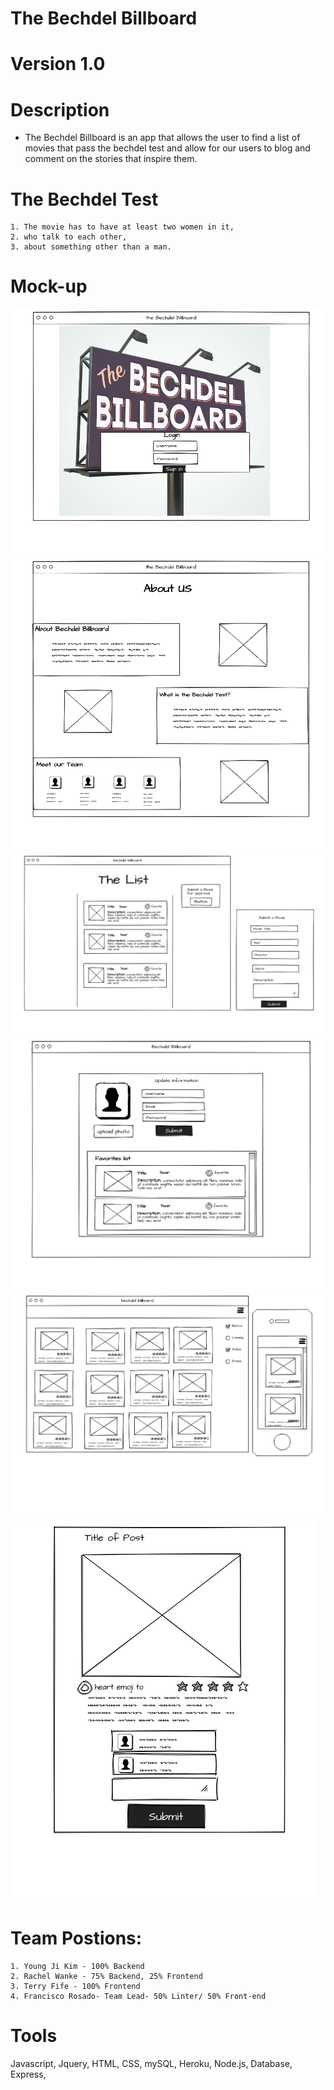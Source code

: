 # The Bechdel Billboard

# Version 1.0



# Description 

* The Bechdel Billboard is an app that allows the user to find a list of movies that pass the bechdel test and allow for our users to blog and comment on the stories that inspire them. 


# The Bechdel Test
    1. The movie has to have at least two women in it,
    2. who talk to each other,
    3. about something other than a man.


# Mock-up

![welcomeUserSignIn](./mockup/welcomeUserSignIn.png)
![aboutUs](./mockup/aboutUs.png)
![movieList](./mockup/movieList.png)
![userUpdate](./mockup/userUpdate.png)
![billboard](./mockup/billboard.png)
![blogpost](./mockup/blogpost.png)

# Team Postions:

    1. Young Ji Kim - 100% Backend 
    2. Rachel Wanke - 75% Backend, 25% Frontend
    3. Terry Fife - 100% Frontend
    4. Francisco Rosado- Team Lead- 50% Linter/ 50% Front-end

# Tools

Javascript, Jquery, HTML, CSS, mySQL, Heroku, Node.js, Database, Express, 

